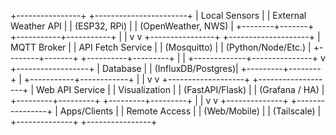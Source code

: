 +----------------+       +-----------------------+
|  Local Sensors |       |  External Weather API |
| (ESP32, RPi)   |       |  (OpenWeather, NWS)   |
+--------+-------+       +-----------+-----------+
         |                           |
         v                           v
+----------------+          +--------------------+
|   MQTT Broker  |          | API Fetch Service  |
|   (Mosquitto)  |          | (Python/Node/Etc.) |
+--------+-------+          +----------+---------+
         |                             |
         +-------------+---------------+
                       v
              +------------------+
              |    Database      |
              | (InfluxDB/Postgres)|
              +---------+--------+
                        |
            +-----------+------------+
            |                        |
            v                        v
   +-------------------+    +-------------------+
   | Web API Service   |    | Visualization     |
   | (FastAPI/Flask)   |    | (Grafana / HA)    |
   +---------+---------+    +---------+---------+
             |                        |
             v                        v
      +--------------+        +----------------+
      | Apps/Clients |        | Remote Access  |
      | (Web/Mobile) |        | (Tailscale)    |
      +--------------+        +----------------+
